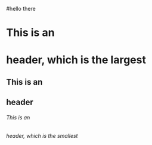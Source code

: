  #hello there 
# This is an <h1> header, which is the largest
## This is an <h2> header
###### This is an <h6> header, which is the smallest
